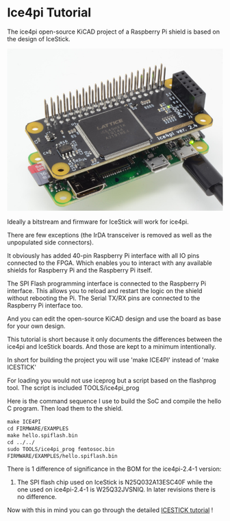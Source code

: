 Ice4pi Tutorial
=================


The ice4pi open-source KiCAD project of a Raspberry Pi shield is
based on the design of IceStick.

![](Images/ice4pi.jpg)

Ideally a bitstream and firmware for IceStick will work for ice4pi.

There are few exceptions (the IrDA transceiver is removed as well as the unpopulated side connectors).

It obviously has added 40-pin Raspberry Pi interface with all IO pins connected to the FPGA. Which enables you to interact with any available shields for Raspberry Pi and the Raspberry Pi itself.

The SPI Flash programming interface is connected to the Raspberry Pi interface. This allows you to reload and restart the logic on the shield without rebooting the Pi.
The Serial TX/RX pins are connected to the Raspberry Pi interface too.

And you can edit the open-source KiCAD design and use the board as base for your own design.

This tutorial is short because it only documents the differences between the ice4pi and IceStick boards.
And those are kept to a minimum intentionally.

In short for building the project you will use 'make ICE4PI'
instead of 'make ICESTICK'

For loading you would not use iceprog but a script based on the flashprog tool. The script is included TOOLS/ice4pi_prog

Here is the command sequence I use to build the SoC
and compile the hello C program. Then load them
to the shield.

```
make ICE4PI
cd FIRMWARE/EXAMPLES
make hello.spiflash.bin
cd ../../
sudo TOOLS/ice4pi_prog femtosoc.bin FIRMWARE/EXAMPLES/hello.spiflash.bin
```

There is 1 difference of significance in the BOM for the ice4pi-2.4-1 version:

1. The SPI flash chip used on IceStick is N25Q032A13ESC40F while the one used
on ice4pi-2.4-1 is W25Q32JVSNIQ. In later revisions there is no difference.


Now with this in mind you can go through the detailed [ICESTICK tutorial](ICESTICK.md) !
